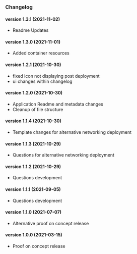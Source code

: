 ### Changelog<br>

<a name="version 1.3.1"></a>
#### version 1.3.1 (2021-11-02)

* Readme Updates

<a name="version 1.3.0"></a>
#### version 1.3.0 (2021-11-01)

* Added container resources

<a name="version 1.2.1"></a>
#### version 1.2.1 (2021-10-30)

* fixed icon not displaying post deployment
* ui changes within changelog

<a name="version 1.2.0"></a>
#### version 1.2.0 (2021-10-30)

* Application Readme and metadata changes
* Cleanup of file structure

<a name="version 1.1.4"></a>
#### version 1.1.4 (2021-10-30)

* Template changes for alternative networking deployment

<a name="version 1.1.3"></a>
#### version 1.1.3 (2021-10-29)

* Questions for alternative networking deployment

<a name="version 1.1.2"></a>
#### version 1.1.2 (2021-10-29)

* Questions development

<a name="version 1.1.1"></a>
#### version 1.1.1 (2021-09-05)

* Questions development

<a name="version 1.1.0"></a>
#### version 1.1.0 (2021-07-07)

* Alternative proof on concept release

<a name="version 1.0.0"></a>
#### version 1.0.0 (2021-03-15)

* Proof on concept release
